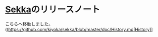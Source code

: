# [Sekka](Sekka)のリリースノート

こちらへ移動しました。
((https://github.com/kiyoka/sekka/blob/master/doc/History.md|History]]

